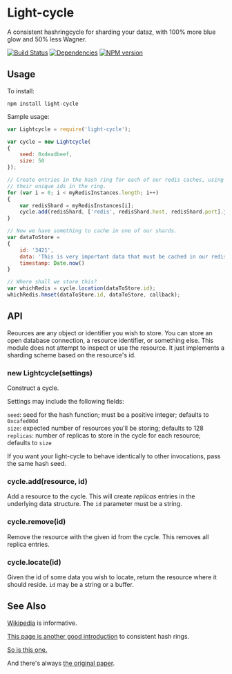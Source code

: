 Light-cycle
============

A consistent hashringcycle for sharding your dataz, with 100% more blue glow and 50% less Wagner.

[![Build Status](https://secure.travis-ci.org/ceejbot/light-cycle.png)](http://travis-ci.org/ceejbot/light-cycle) [![Dependencies](https://david-dm.org/ceejbot/light-cycle.png)](https://david-dm.org/ceejbot/light-cycle) [![NPM version](https://badge.fury.io/js/light-cycle.png)](http://badge.fury.io/js/light-cycle)

## Usage

To install:

`npm install light-cycle`

Sample usage:

```javascript
var Lightcycle = require('light-cycle');

var cycle = new Lightcycle(
{
    seed: 0xdeadbeef,
    size: 50
});

// Create entries in the hash ring for each of our redis caches, using redis:host:port as
// their unique ids in the ring.
for (var i = 0; i < myRedisInstances.length; i++)
{
    var redisShard = myRedisInstances[i];
    cycle.add(redisShard, ['redis', redisShard.host, redisShard.port].join(':'));
}

// Now we have something to cache in one of our shards.
var dataToStore =
{
    id: '3421',
    data: 'This is very important data that must be cached in our redises.',
    timestamp: Date.now()
}

// Where shall we store this?
var whichRedis = cycle.location(dataToStore.id);
whichRedis.hmset(dataToStore.id, dataToStore, callback);
```

## API

Reources are any object or identifier you wish to store. You can store an open database connection, a resource identifier, or something else. This module does not attempt to inspect or use the resource. It just implements a sharding scheme based on the resource's id.

### new Lightcycle(settings)

Construct a cycle.

Settings may include the following fields:

`seed`: seed for the hash function; must be a positive integer; defaults to `0xcafed00d`  
`size`: expected number of resources you'll be storing; defaults to 128  
`replicas`: number of replicas to store in the cycle for each resource; defaults to `size`

If you want your light-cycle to behave identically to other invocations, pass the same hash seed.

### cycle.add(resource, id)

Add a resource to the cycle. This will create *replicas* entries in the underlying data structure. The `id` parameter must be a string.

### cycle.remove(id)

Remove the resource with the given id from the cycle. This removes all replica entries.

### cycle.locate(id)

Given the id of some data you wish to locate, return the resource where it should reside. `id` may be a string or a buffer.

## See Also

[Wikipedia](http://en.wikipedia.org/wiki/Consistent_hashing) is informative.

[This page is another good introduction](http://www.martinbroadhurst.com/Consistent-Hash-Ring.html) to consistent hash rings.

[So is this one.](http://www.tom-e-white.com/2007/11/consistent-hashing.html)

And there's always [the original paper](http://citeseerx.ist.psu.edu/viewdoc/summary?doi=10.1.1.147.1879).
